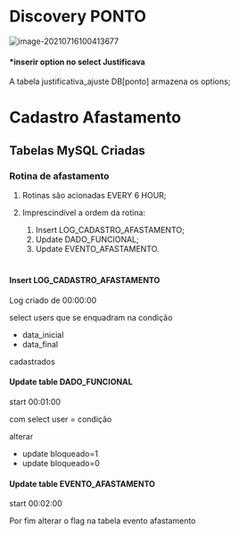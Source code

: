 #	Discovery PONTO

![image-20210716100413677](C:\Users\07624990440\AppData\Roaming\Typora\typora-user-images\image-20210716100413677.png)

####	*inserir option no select Justificava

A tabela justificativa_ajuste DB[ponto] armazena os options;



#	Cadastro Afastamento



##	Tabelas MySQL Criadas



###	Rotina de afastamento

1. Rotinas são acionadas EVERY 6 HOUR;

2. Imprescindível a ordem da rotina:
   1. Insert LOG_CADASTRO_AFASTAMENTO;
   2. Update DADO_FUNCIONAL;
   3. Update EVENTO_AFASTAMENTO.



#	

####	Insert LOG_CADASTRO_AFASTAMENTO

Log criado de 00:00:00

select users que se enquadram na condição

* data_inicial
* data_final

cadastrados 

####	Update table DADO_FUNCIONAL

start 00:01:00

com select user = condição

alterar

* update bloqueado=1 
* update bloqueado=0

####	Update table EVENTO_AFASTAMENTO

start 00:02:00

Por fim alterar o flag na tabela evento afastamento

